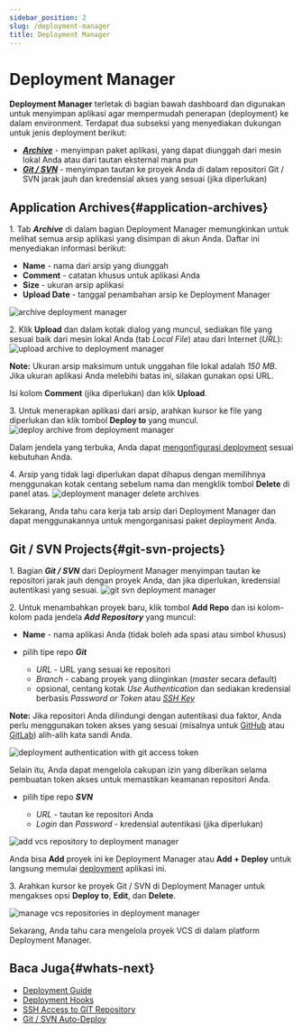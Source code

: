 ```yaml
---
sidebar_position: 2
slug: /deployment-manager
title: Deployment Manager
---
```

# Deployment Manager

**Deployment Manager** terletak di bagian bawah dashboard dan digunakan untuk menyimpan aplikasi agar mempermudah penerapan (deployment) ke dalam environment. Terdapat dua subseksi yang menyediakan dukungan untuk jenis deployment berikut:

  * _**[Archive](<https://docs.dewacloud.com/#archive>)**_ \- menyimpan paket aplikasi, yang dapat diunggah dari mesin lokal Anda atau dari tautan eksternal mana pun
  * _**[Git / SVN](<https://docs.dewacloud.com/#vcs>)**_ \- menyimpan tautan ke proyek Anda di dalam repositori Git / SVN jarak jauh dan kredensial akses yang sesuai (jika diperlukan)

## Application Archives{#application-archives}

1\. Tab _**Archive**_ di dalam bagian Deployment Manager memungkinkan untuk melihat semua arsip aplikasi yang disimpan di akun Anda. Daftar ini menyediakan informasi berikut:

  * **Name** \- nama dari arsip yang diunggah
  * **Comment** \- catatan khusus untuk aplikasi Anda
  * **Size** \- ukuran arsip aplikasi
  * **Upload Date** \- tanggal penambahan arsip ke Deployment Manager

<img src="https://assets.dewacloud.com/dewacloud-docs/deployment/deployment-manager/01-archive-deployment-manager.png" alt="archive deployment manager" max-width="100%"/>

2\. Klik **Upload** dan dalam kotak dialog yang muncul, sediakan file yang sesuai baik dari mesin lokal Anda (tab _Local File_) atau dari Internet (_URL_): <img src="https://assets.dewacloud.com/dewacloud-docs/deployment/deployment-manager/02-upload-archive-to-deployment-manager.png" alt="upload archive to deployment manager" max-width="100%"/>

**Note:** Ukuran arsip maksimum untuk unggahan file lokal adalah _150 MB_. Jika ukuran aplikasi Anda melebihi batas ini, silakan gunakan opsi URL.

Isi kolom **Comment** (jika diperlukan) dan klik **Upload**.

3\. Untuk menerapkan aplikasi dari arsip, arahkan kursor ke file yang diperlukan dan klik tombol **Deploy to** yang muncul. <img src="https://assets.dewacloud.com/dewacloud-docs/deployment/deployment-manager/03-deploy-archive-from-deployment-manager.png" alt="deploy archive from deployment manager" max-width="100%"/>

Dalam jendela yang terbuka, Anda dapat [mengonfigurasi deployment](<https://docs.dewacloud.com/deployment-guide#archive>) sesuai kebutuhan Anda.

4\. Arsip yang tidak lagi diperlukan dapat dihapus dengan memilihnya menggunakan kotak centang sebelum nama dan mengklik tombol **Delete** di panel atas. <img src="https://assets.dewacloud.com/dewacloud-docs/deployment/deployment-manager/04-deployment-manager-delete-archives.png" alt="deployment manager delete archives" max-width="100%"/>

Sekarang, Anda tahu cara kerja tab arsip dari Deployment Manager dan dapat menggunakannya untuk mengorganisasi paket deployment Anda.

## Git / SVN Projects{#git-svn-projects}

1\. Bagian _**Git / SVN**_ dari Deployment Manager menyimpan tautan ke repositori jarak jauh dengan proyek Anda, dan jika diperlukan, kredensial autentikasi yang sesuai. <img src="https://assets.dewacloud.com/dewacloud-docs/deployment/deployment-manager/05-git-svn-deployment-manager.png" alt="git svn deployment manager" max-width="100%"/>

2\. Untuk menambahkan proyek baru, klik tombol **Add Repo** dan isi kolom-kolom pada jendela _**Add Repository**_ yang muncul:

  * **Name** \- nama aplikasi Anda (tidak boleh ada spasi atau simbol khusus)

  * pilih tipe repo _**Git**_

    * _URL_ \- URL yang sesuai ke repositori
    * _Branch_ \- cabang proyek yang diinginkan (_master_ secara default)
    * opsional, centang kotak _Use Authentication_ dan sediakan kredensial berbasis _Password or Token_ atau _[SSH Key](<https://docs.dewacloud.com/git-ssh>)_ 

**Note:** Jika repositori Anda dilindungi dengan autentikasi dua faktor, Anda perlu menggunakan token akses yang sesuai (misalnya untuk [GitHub](<https://help.github.com/en/articles/creating-a-personal-access-token-for-the-command-line>) atau [GitLab](<https://docs.gitlab.com/ee/user/project/deploy_tokens/>)) alih-alih kata sandi Anda.

<img src="https://assets.dewacloud.com/dewacloud-docs/deployment/deployment-manager/05.1-deployment-authentication-with-git-access-token.png" alt="deployment authentication with git access token" max-width="100%"/>

Selain itu, Anda dapat mengelola cakupan izin yang diberikan selama pembuatan token akses untuk memastikan keamanan repositori Anda.

  * pilih tipe repo _**SVN**_

    * _URL_ \- tautan ke repositori Anda
    * _Login_ dan _Password_ \- kredensial autentikasi (jika diperlukan)

<img src="https://assets.dewacloud.com/dewacloud-docs/deployment/deployment-manager/06-add-vcs-repository-to-deployment-manager.png" alt="add vcs repository to deployment manager" max-width="100%"/>

Anda bisa **Add** proyek ini ke Deployment Manager atau **Add + Deploy** untuk langsung memulai [deployment](<https://docs.dewacloud.com/deployment-guide#vcs>) aplikasi ini.

3\. Arahkan kursor ke proyek Git / SVN di Deployment Manager untuk mengakses opsi **Deploy to**, **Edit**, dan **Delete**.

<img src="https://assets.dewacloud.com/dewacloud-docs/deployment/deployment-manager/07-manage-vcs-repositories-in-deployment-manager.png" alt="manage vcs repositories in deployment manager" max-width="100%"/>

Sekarang, Anda tahu cara mengelola proyek VCS di dalam platform Deployment Manager.

## Baca Juga{#whats-next}

  * [Deployment Guide](<https://docs.dewacloud.com/deployment-guide/>)
  * [Deployment Hooks](<https://docs.dewacloud.com/deployment-hooks/>)
  * [SSH Access to GIT Repository](<https://docs.dewacloud.com/git-ssh/>)
  * [Git / SVN Auto-Deploy](<https://docs.dewacloud.com/git-svn-auto-deploy/>)